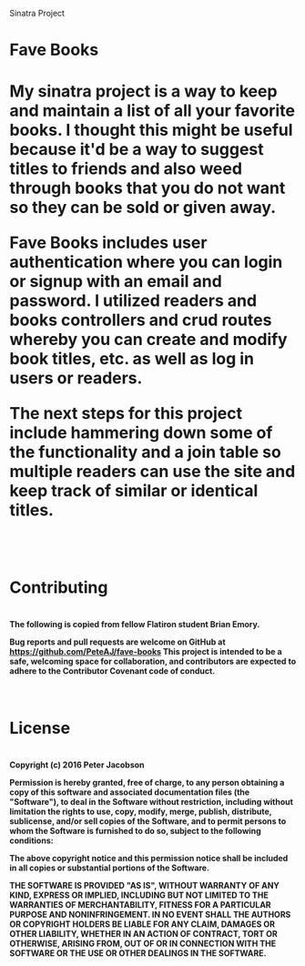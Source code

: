 Sinatra Project

<h1>Fave Books<h1> 

<p>
My sinatra project is a way to keep and maintain a list of all your favorite books. I thought this might be useful because it'd be a way to suggest titles to friends and also weed through books that you do not want so they can be sold or given away.  

Fave Books includes user authentication where you can login or signup with an email and password. I utilized readers and books controllers and crud routes whereby you can create and modify book titles, etc. as well as log in users or readers.  

The next steps for this project include hammering down some of the functionality and a join table so multiple readers can use the site and keep track of similar or identical titles. 
</p>
</br>

<h1>Contributing<h1> 

<p><h4>
The following is copied from fellow Flatiron student Brian Emory.

Bug reports and pull requests are welcome on GitHub at https://github.com/PeteAJ/fave-books This project is intended to be a safe, welcoming space for collaboration, and contributors are expected to adhere to the Contributor Covenant code of conduct.  
</h4>
</p>
</br>

<h1>License<h1> 

<p><h4>
Copyright (c) 2016 Peter Jacobson 

Permission is hereby granted, free of charge, to any person obtaining a copy of this software and associated documentation files (the "Software"), to deal in the Software without restriction, including without limitation the rights to use, copy, modify, merge, publish, distribute, sublicense, and/or sell copies of the Software, and to permit persons to whom the Software is furnished to do so, subject to the following conditions:

The above copyright notice and this permission notice shall be included in all copies or substantial portions of the Software.

THE SOFTWARE IS PROVIDED "AS IS", WITHOUT WARRANTY OF ANY KIND, EXPRESS OR IMPLIED, INCLUDING BUT NOT LIMITED TO THE WARRANTIES OF MERCHANTABILITY, FITNESS FOR A PARTICULAR PURPOSE AND NONINFRINGEMENT. IN NO EVENT SHALL THE AUTHORS OR COPYRIGHT HOLDERS BE LIABLE FOR ANY CLAIM, DAMAGES OR OTHER LIABILITY, WHETHER IN AN ACTION OF CONTRACT, TORT OR OTHERWISE, ARISING FROM, OUT OF OR IN CONNECTION WITH THE SOFTWARE OR THE USE OR OTHER DEALINGS IN THE SOFTWARE.
</p></h4>
</br>



